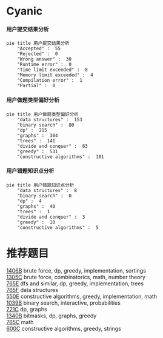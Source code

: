 # Cyanic

<!-- tabs:start -->



#### **用户提交结果分析**

```mermaid
pie title 用户提交结果分析
    "Accepted" :  55
    "Rejected" :  0
    "Wrong answer" :  30
    "Runtime error" :  0
    "Time limit exceeded" :  8
    "Memory limit exceeded" :  4
    "Compilation error" :  1
    "Partial" :  0
```

#### **用户做题类型偏好分析**

```mermaid
pie title 用户做题类型偏好分析
    "data structures" :  153
    "binary search" :  80
    "dp" :  215
    "graphs" :  304
    "trees" :  141
    "divide and conquer" :  63
    "greedy" :  531
    "constructive algorithms" :  181
```
#### **用户错题知识点分析**

```mermaid
pie title 用户错题知识点分析
    "data structures" :  8
    "binary search" :  0
    "dp" :  4
    "graphs" :  40
    "trees" :  1
    "divide and conquer" :  3
    "greedy" :  10
    "constructive algorithms" :  5
```



<!-- tabs:end -->
# 推荐题目
[1406B](https://codeforces.com/contest/1406/problem/B)		brute force,
                        dp,
                        greedy,
                        implementation,
                        sortings		  
[1305C](https://codeforces.com/contest/1305/problem/C)		brute force,
                        combinatorics,
                        math,
                        number theory		  
[765E](https://codeforces.com/contest/765/problem/E)		dfs and similar,
                        dp,
                        greedy,
                        implementation,
                        trees		  
[765F](https://codeforces.com/contest/765/problem/F)		data structures		  
[550E](https://codeforces.com/contest/550/problem/E)		constructive algorithms,
                        greedy,
                        implementation,
                        math		  
[1039B](https://codeforces.com/contest/1039/problem/B)		binary search,
                        interactive,
                        probabilities		  
[721C](https://codeforces.com/contest/721/problem/C)		dp,
                        graphs		  
[1340B](https://codeforces.com/contest/1340/problem/B)		bitmasks,
                        dp,
                        graphs,
                        greedy		  
[765C](https://codeforces.com/contest/765/problem/C)		math		  
[600C](https://codeforces.com/contest/600/problem/C)		constructive algorithms,
                        greedy,
                        strings		  
